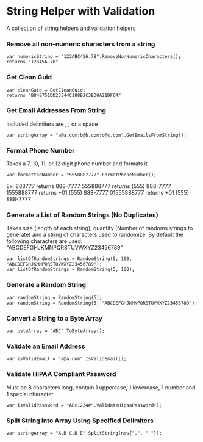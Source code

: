 ﻿# String Helper with Validation

A collection of string helpers and validation helpers

### Remove all non-numeric characters from a string
```
var numericString = "123ABC456.78".RemoveNonNumericCharacters();
returns "123456.78"
```

### Get Clean Guid
```
var cleanGuid = GetCleanGuid;
returns "B84E751DD25344C188B2C3ED0A21DF64"
```

### Get Email Addresses From String
Included delimiters are , ; or a space
```
var stringArray = "a@a.com;b@b.com;c@c.com".GetEmailsFromString();
```

### Format Phone Number
Takes a 7, 10, 11, or 12 digit phone number and formats it
```
var formattedNumber = "5558887777".FormatPhoneNumber();
```
Ex:
888777 returns 888-7777
555888777 returns (555) 888-7777
1555888777 returns +01 (555) 888-7777
01555888777 returns +01 (555) 888-7777

### Generate a List of Random Strings (No Duplicates)

Takes size (length of each string), quantity (Number of randoms strings to generate) and a string of characters used to randomize.
By default the following characters are used: "ABCDEFGHJKMNPQRSTUVWXYZ23456789"
```
var listOfRandomStrings = RandomString(5, 100, "ABCDEFGHJKMNPQRSTUVWXYZ23456789");
var listOfRandomStrings = RandomString(5, 100);
```

### Generate a Random String
```
var randomString = RandomString(5);
var randomString = RandomString(5, "ABCDEFGHJKMNPQRSTUVWXYZ23456789");
```

### Convert a String to a Byte Array
```
var byteArray = "ABC".ToByteArray();
```

### Validate an Email Address
```
var isValidEmail = "a@a.com".IsValidEmail();
```

### Validate HIPAA Compliant Password
Must be 8 characters long, contain 1 uppercase, 1 lowercase, 1 number and 1 special character
```
var isValidPassword = "ABc1234#".ValidateHipaaPassword();
```

### Split String Into Array Using Specified Delimiters
```
var stringArray = "A,B C,D E".SplitString(new{",", " "});
```